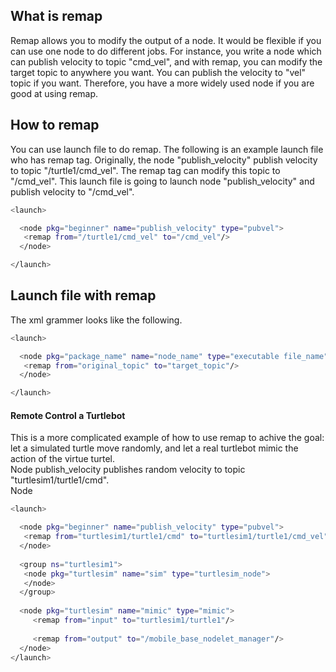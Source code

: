 ## What is remap
Remap allows you to modify the output of a node. It would be flexible if you can use one node to do different jobs. For instance, you write a node which can publish velocity to topic "cmd_vel", and with remap, you can modify the target topic to anywhere you want. You can publish the velocity to "vel" topic if you want. Therefore, you have a more widely used node if you are good at using remap. <br>

## How to remap
You can use launch file to do remap. The following is an example launch file who has remap tag. Originally, the node "publish_velocity" publish velocity to topic "/turtle1/cmd_vel". The remap tag can modify this topic to "/cmd_vel". This launch file is going to launch node "publish_velocity" and publish velocity to "/cmd_vel". 
```bash
<launch>

  <node pkg="beginner" name="publish_velocity" type="pubvel">
   <remap from="/turtle1/cmd_vel" to="/cmd_vel"/> 
  </node>

</launch>
```
## Launch file with remap
The xml grammer looks like the following.
```bash
<launch>

  <node pkg="package_name" name="node_name" type="executable file_name">
   <remap from="original_topic" to="target_topic"/> 
  </node>

</launch>
```
#### Remote Control a Turtlebot
This is a more complicated example of how to use remap to achive the goal: let a simulated turtle move randomly, and let a real turtlebot mimic the action of the virtue turtel.<br>
Node publish_velocity publishes random velocity to topic "turtlesim1/turtle1/cmd". <br>
Node 
```bash
<launch>

  <node pkg="beginner" name="publish_velocity" type="pubvel">
   <remap from="turtlesim1/turtle1/cmd" to="turtlesim1/turtle1/cmd_vel"/> 
  </node>
   
  <group ns="turtlesim1">
   <node pkg="turtlesim" name="sim" type="turtlesim_node">
   </node>
  </group>
  
  <node pkg="turtlesim" name="mimic" type="mimic">
     <remap from="input" to="turtlesim1/turtle1"/> 
     
     <remap from="output" to="/mobile_base_nodelet_manager"/>
  </node> 
</launch>
```
